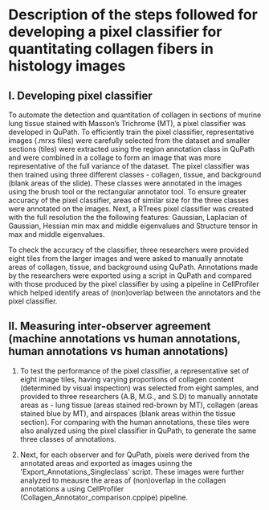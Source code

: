 # Description of the steps followed for developing a pixel classifier for quantitating collagen fibers in histology images

## I. Developing pixel classifier

To automate the detection and quantitation of collagen in sections of murine lung tissue stained with Masson’s Trichrome (MT), a pixel classifier was developed in QuPath. To efficiently train the pixel classifier, representative images (.mrxs files) were carefully selected from the dataset and smaller sections (tiles) were extracted using the region annotation class in QuPath and were combined in a collage to form an image that was more representative of the full variance of the dataset. The pixel classifier was then trained using three different classes - collagen, tissue, and background (blank areas of the slide). These classes were annotated in the images using the brush tool or the rectangular annotator tool. To ensure greater accuracy of the pixel classifier, areas of similar size for the three classes were annotated on the images. Next, a RTrees pixel classifier was created with the full resolution the the following features: Gaussian, Laplacian of Gaussian, Hessian min max and middle eigenvalues and Structure tensor in max and middle eigenvalues. 

To check the accuracy of the classifier, three researchers were provided eight tiles from the larger images and were asked to manually annotate areas of collagen, tissue, and background using QuPath. Annotations made by the researchers were exported using a script in QuPath and compared with those produced by the pixel classifier by using a pipeline in CellProfiler which helped identify areas of (non)overlap between the annotators and the pixel classifier.

## II. Measuring inter-observer agreement (machine annotations vs human annotations, human annotations vs human annotations)

1. To test the performance of the pixel classifier, a representative set of eight image tiles, having varying proportions of collagen content (determined by visual inspection) was selected from eight samples, and provided to three researchers (A.B, M.G., and S.D) to manually annotate areas as - lung tissue (areas stained red-brown by MT), collagen (areas stained blue by MT), and airspaces (blank areas within the tissue section). For comparing with the human annotations, these tiles were also analyzed using the pixel classifier in QuPath, to generate the same three classes of annotations.

2. Next, for each observer and for QuPath, pixels were derived from the annotated areas and exported as images usinng the 'Export_Annotations_Singleclass' script. These images were further analyzed to meausre the areas of (non)overlap in the collagen annotations a using CellProfiler (Collagen_Annotator_comparison.cppipe) pipeline.

   
